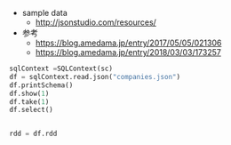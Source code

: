 - sample data
  - http://jsonstudio.com/resources/
- 参考
  - https://blog.amedama.jp/entry/2017/05/05/021306
  - https://blog.amedama.jp/entry/2018/03/03/173257

```python
sqlContext =SQLContext(sc)
df = sqlContext.read.json("companies.json")
df.printSchema()
df.show(1)
df.take(1)
df.select()


rdd = df.rdd
```

